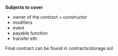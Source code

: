 
**Subjects to cover**
* owner of the contract + constructor
* modifiers
* event
* payable function
* transfer eth

Final contract can be found in contracts/storage.sol

